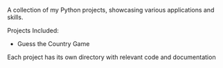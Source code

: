 A collection of my Python projects, showcasing various applications and skills.

Projects Included:
-  Guess the Country Game

Each project has its own directory with relevant code and documentation

